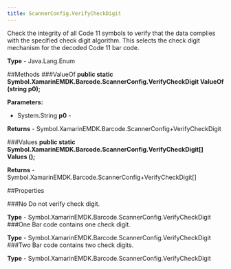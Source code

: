 ```yaml
---
title: ScannerConfig.VerifyCheckDigit
---
```

Check the integrity of all Code 11 symbols to verify that the data complies with the specified check digit algorithm. This selects the check digit mechanism for the decoded Code 11 bar code.

**Type** - Java.Lang.Enum

##Methods
###ValueOf
**public static Symbol.XamarinEMDK.Barcode.ScannerConfig.VerifyCheckDigit ValueOf (string p0);**


        

**Parameters:** 

* System.String **p0** - 
        

**Returns** - Symbol.XamarinEMDK.Barcode.ScannerConfig+VerifyCheckDigit

###Values
**public static Symbol.XamarinEMDK.Barcode.ScannerConfig.VerifyCheckDigit[] Values ();**


        


**Returns** - Symbol.XamarinEMDK.Barcode.ScannerConfig+VerifyCheckDigit[]

##Properties

###No
Do not verify check digit.

**Type** - Symbol.XamarinEMDK.Barcode.ScannerConfig.VerifyCheckDigit
###One
Bar code contains one check digit.

**Type** - Symbol.XamarinEMDK.Barcode.ScannerConfig.VerifyCheckDigit
###Two
Bar code contains two check digits.

**Type** - Symbol.XamarinEMDK.Barcode.ScannerConfig.VerifyCheckDigit



